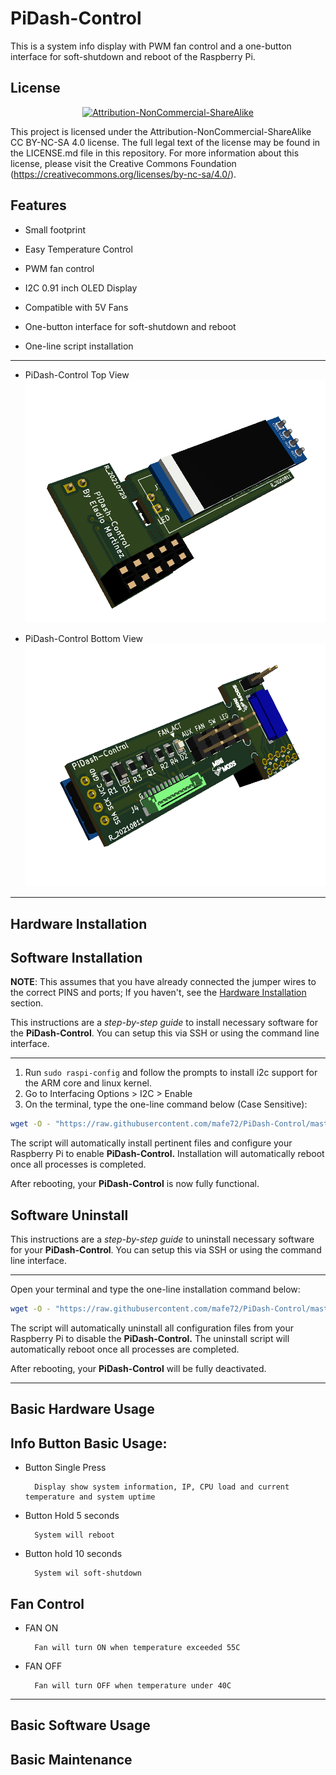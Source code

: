 # PiDash-Control
This is a system info display with PWM fan control and a one-button interface for soft-shutdown and reboot of the Raspberry Pi.

License
-------
<div align="center"><a rel="license" href="https://creativecommons.org/licenses/by-nc-sa/4.0/"><img alt="Attribution-NonCommercial-ShareAlike" style="border-width:0" src="https://i.creativecommons.org/l/by-nc-sa/4.0/88x31.png" /></a><br /></div>

This project is licensed under the Attribution-NonCommercial-ShareAlike CC BY-NC-SA 4.0 license. The full legal text of the license may be found in the LICENSE.md file in this repository. For more information about this license, please visit 
the Creative Commons Foundation (https://creativecommons.org/licenses/by-nc-sa/4.0/).

Features
--------
* Small footprint

* Easy Temperature Control

* PWM fan control

* I2C 0.91 inch OLED Display

* Compatible with 5V Fans

* One-button interface for soft-shutdown and reboot

* One-line script installation

----------
* PiDash-Control Top View
![PiDash-Control Top View](pictures/iso_top_wt.png)

* PiDash-Control Bottom View
![PiDash-Control Bottom View](pictures/iso_bottom_wt.png)
----------

Hardware Installation
---------------------


Software Installation
---------------------

**NOTE**: This assumes that you have already connected the jumper wires to the correct PINS and ports;
If you haven't, see the [Hardware Installation](#hardware-installation) section.

This instructions are a *step-by-step guide* to install necessary software for the **PiDash-Control**.
You can setup this via SSH or using the command line interface.

----------

1. Run ```sudo raspi-config``` and follow the prompts to install i2c support for the ARM core and linux kernel.
2. Go to Interfacing Options > I2C > Enable
3. On the terminal, type the one-line command below (Case Sensitive):

```bash
wget -O - "https://raw.githubusercontent.com/mafe72/PiDash-Control/master/install.sh" | sudo bash
```

The script will automatically install pertinent files and configure your Raspberry Pi to enable **PiDash-Control.**
Installation will automatically reboot once all processes is completed.

After rebooting, your **PiDash-Control** is now fully functional.

Software Uninstall
---------------------

This instructions are a *step-by-step guide* to uninstall necessary software for your **PiDash-Control**.
You can setup this via SSH or using the command line interface.

----------

Open your terminal and type the one-line installation command below:
```bash
wget -O - "https://raw.githubusercontent.com/mafe72/PiDash-Control/master/uninstall.sh" | sudo bash
```

The script will automatically uninstall all configuration files from your Raspberry Pi to disable the **PiDash-Control.**
The uninstall script will automatically reboot once all processes are completed.

After rebooting, your **PiDash-Control** will be fully deactivated.

----------

Basic Hardware Usage
--------------------

## Info Button Basic Usage:

* Button Single Press
			
		Display show system information, IP, CPU load and current temperature and system uptime
		
* Button Hold 5 seconds
		
		System will reboot
		
* Button hold 10 seconds
		
		System wil soft-shutdown


## Fan Control

* FAN ON
			
		Fan will turn ON when temperature exceeded 55C
		
* FAN OFF
		
		Fan will turn OFF when temperature under 40C

----------

Basic Software Usage
--------------------


Basic Maintenance
-----------------

